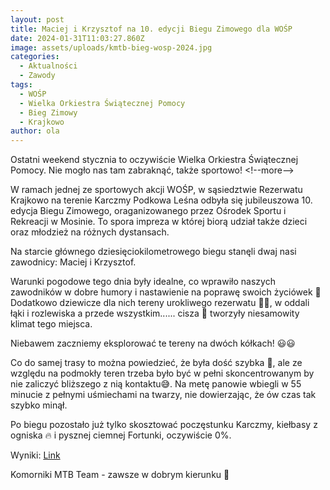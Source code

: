 ```yaml
---
layout: post
title: Maciej i Krzysztof na 10. edycji Biegu Zimowego dla WOŚP
date: 2024-01-31T11:03:27.860Z
image: assets/uploads/kmtb-bieg-wosp-2024.jpg
categories:
  - Aktualności
  - Zawody
tags:
  - WOŚP
  - Wielka Orkiestra Świątecznej Pomocy
  - Bieg Zimowy
  - Krajkowo
author: ola
---
```

Ostatni weekend stycznia to oczywiście Wielka Orkiestra Świątecznej Pomocy. Nie mogło nas tam zabraknąć, także sportowo!
<﻿!--more-->

W ramach jednej ze sportowych akcji WOŚP, w sąsiedztwie Rezerwatu Krajkowo na terenie Karczmy Podkowa Leśna odbyła się jubileuszowa 10. edycja Biegu Zimowego, oraganizowanego przez Ośrodek Sportu i Rekreacji w Mosinie. To spora impreza w której biorą udział także dzieci oraz młodzież na różnych dystansach.

Na starcie głównego dziesięciokilometrowego biegu stanęli dwaj nasi zawodnicy: Maciej i Krzysztof.

Warunki pogodowe tego dnia były idealne, co wprawiło naszych zawodników w dobre humory i nastawienie na poprawę swoich życiówek 💪 Dodatkowo dziewicze dla nich tereny urokliwego rezerwatu 🌳🌲, w oddali łąki i rozlewiska a przede wszystkim...... cisza 🤫 tworzyły niesamowity klimat tego miejsca.

Niebawem zaczniemy eksplorować te tereny na dwóch kółkach! 😃😃

Co do samej trasy to można powiedzieć, że była dość szybka 💨, ale ze względu na podmokły teren trzeba było być w pełni skoncentrowanym by nie zaliczyć bliższego z nią kontaktu😅. Na metę panowie wbiegli w 55 minucie z pełnymi uśmiechami na twarzy, nie dowierzając, że ów czas tak szybko minął.

Po biegu pozostało już tylko skosztować poczęstunku Karczmy, kiełbasy z ogniska 🔥 i pysznej ciemnej Fortunki, oczywiście 0%.

Wyniki: [Link](https://www.maratonczykpomiarczasu.pl/sites/default/files/10%20Bieg%20Zimowy%20w%20ramach%20WO%C5%9AP%20-%20wyniki%2010km.pdf)

Komorniki MTB Team - zawsze w dobrym kierunku 🙂